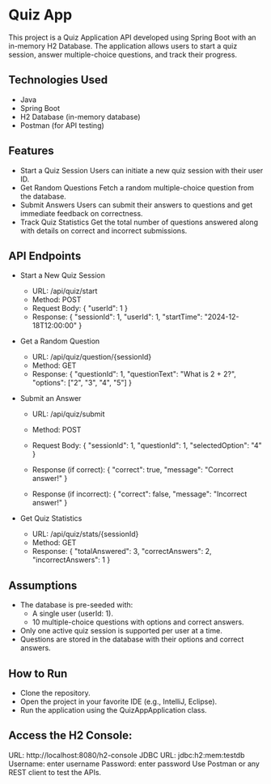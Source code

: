 # Quiz App
This project is a Quiz Application API developed using Spring Boot with an in-memory H2 Database. 
The application allows users to start a quiz session, answer multiple-choice questions, and track their progress.

## Technologies Used
- Java
- Spring Boot
- H2 Database (in-memory database)
- Postman (for API testing)
  
## Features
- Start a Quiz Session
  Users can initiate a new quiz session with their user ID.
- Get Random Questions
  Fetch a random multiple-choice question from the database.
- Submit Answers
  Users can submit their answers to questions and get immediate feedback on correctness.
- Track Quiz Statistics
  Get the total number of questions answered along with details on correct and incorrect submissions.

## API Endpoints
- Start a New Quiz Session
  - URL: /api/quiz/start
  - Method: POST
  - Request Body:
    {
      "userId": 1
    }
  - Response:
    {
      "sessionId": 1,
      "userId": 1,
      "startTime": "2024-12-18T12:00:00"
    }
    
- Get a Random Question
  - URL: /api/quiz/question/{sessionId}
  - Method: GET
  - Response:
    {
      "questionId": 1,
      "questionText": "What is 2 + 2?",
      "options": ["2", "3", "4", "5"]
    }
    
- Submit an Answer
  - URL: /api/quiz/submit
  - Method: POST
  - Request Body:
    {
      "sessionId": 1,
      "questionId": 1,
      "selectedOption": "4"
    }
    
  - Response (if correct):
    {
      "correct": true,
      "message": "Correct answer!"
    }
    
  - Response (if incorrect):
    {
      "correct": false,
      "message": "Incorrect answer!"
    }
- Get Quiz Statistics
  - URL: /api/quiz/stats/{sessionId}
  - Method: GET
  - Response:
    {
      "totalAnswered": 3,
      "correctAnswers": 2,
      "incorrectAnswers": 1
    }

## Assumptions
- The database is pre-seeded with:
  - A single user (userId: 1).
  - 10 multiple-choice questions with options and correct answers.
- Only one active quiz session is supported per user at a time.
- Questions are stored in the database with their options and correct answers.

## How to Run
- Clone the repository.
- Open the project in your favorite IDE (e.g., IntelliJ, Eclipse).
- Run the application using the QuizAppApplication class.
  
## Access the H2 Console:
URL: http://localhost:8080/h2-console
JDBC URL: jdbc:h2:mem:testdb
Username: enter username
Password: enter password
Use Postman or any REST client to test the APIs.
